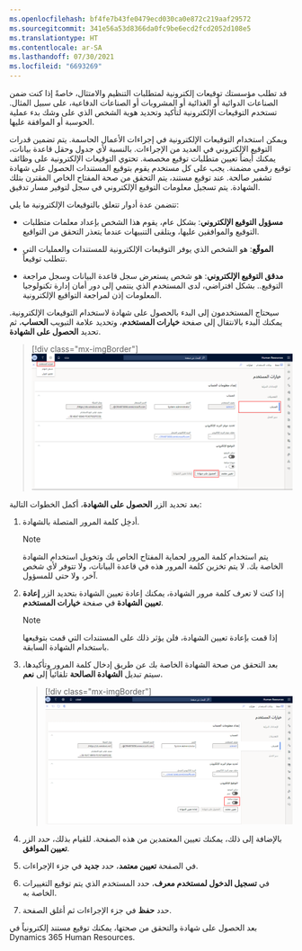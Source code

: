 ```yaml
---
ms.openlocfilehash: bf4fe7b43fe0479ecd030ca0e872c219aaf29572
ms.sourcegitcommit: 341e56a53d8366da0fc9be6ecd2fcd2052d108e5
ms.translationtype: HT
ms.contentlocale: ar-SA
ms.lasthandoff: 07/30/2021
ms.locfileid: "6693269"
---
```

قد تطلب مؤسستك توقيعات إلكترونية لمتطلبات التنظيم والامتثال، خاصةً إذا كنت ضمن الصناعات الدوائية أو الغذائية أو المشروبات أو الصناعات الدفاعية، على سبيل المثال.
تستخدم التوقيعات الإلكترونية لتأكيد وتحديد هوية الشخص الذي على وشك بدء عملية الحوسبة أو الموافقة عليها.

ويمكن استخدام التوقيعات الإلكترونية في إجراءات الأعمال الحاسمة.
يتم تضمين قدرات التوقيع الإلكتروني في العديد من الإجراءات.
بالنسبة لأي جدول وحقل قاعدة بيانات، يمكنك أيضاً تعيين متطلبات توقيع مخصصة. تحتوي التوقيعات الإلكترونية على وظائف توقيع رقمي مضمنة. يجب على كل مستخدم يقوم بتوقيع المستندات الحصول على شهادة تشفير صالحة. عند توقيع مستند، يتم التحقق من صحة المفتاح الخاص المقترن بتلك الشهادة. يتم تسجيل معلومات التوقيع الإلكتروني في سجل لتوفير مسار تدقيق.

تتضمن عدة أدوار تتعلق بالتوقيعات الإلكترونية ما يلي:

- **‏‫مسؤول التوقيع الإلكتروني‬**: بشكل عام، يقوم هذا الشخص بإعداد معلمات متطلبات التوقيع والموافقين عليها، ويتلقى التنبيهات عندما يتعذر التحقق من التواقيع.

- **الموقّع**: هو الشخص الذي يوفر التوقيعات الإلكترونية للمستندات والعمليات التي تتطلب توقيعاً.

- **مدقق التوقيع الإلكتروني**: هو شخص يستعرض سجل قاعدة البيانات وسجل مراجعة التوقيع.. بشكل افتراضي، لدى المستخدم الذي ينتمي إلى دور أمان إدارة تكنولوجيا المعلومات إذن لمراجعة التواقيع الإلكترونية.

سيحتاج المستخدمون إلى البدء بالحصول على شهادة لاستخدام التوقيعات الإلكترونية. يمكنك البدء بالانتقال إلى صفحة **خيارات المستخدم**، وتحديد علامة التبويب **الحساب**، ثم تحديد **الحصول على الشهادة**.

> [!div class="mx-imgBorder"]
> [![لقطة شاشة توضح كيفية طلب شهادة أو استخدام توقيع إلكتروني.](../media/certificate.png)](../media/certificate.png#lightbox)

بعد تحديد الزر **الحصول على الشهادة**، أكمل الخطوات التالية:

1.  أدخِل كلمة المرور المتصلة بالشهادة.

    > [!NOTE]
    > يتم استخدام كلمة المرور لحماية المفتاح الخاص بك وتخويل استخدام الشهادة الخاصة بك. لا يتم تخزين كلمة المرور هذه في قاعدة البيانات، ولا تتوفر لأي شخص آخر، ولا حتى للمسؤول.

1.  إذا كنت لا تعرف كلمة مرور الشهادة، يمكنك إعادة تعيين الشهادة بتحديد الزر **إعادة تعيين الشهادة** في صفحة **خيارات المستخدم**.

    > [!NOTE]
    > إذا قمت بإعادة تعيين الشهادة، فلن يؤثر ذلك على المستندات التي قمت بتوقيعها باستخدام الشهادة السابقة.

1.  بعد التحقق من صحة الشهادة الخاصة بك عن طريق إدخال كلمة المرور وتأكيدها، سيتم تبديل **الشهادة الصالحة** تلقائياً إلى **نعم**.

    > [!div class="mx-imgBorder"]
    > [![لقطة شاشة تعرض الشهادة التي يتم التحقق من صحتها.](../media/validated.png)](../media/validated.png#lightbox)

1.  بالإضافة إلى ذلك، يمكنك تعيين المعتمدين من هذه الصفحة. للقيام بذلك، حدد الزر **تعيين الموافق**.

1.  في الصفحة **تعيين معتمد**، حدد **جديد** في جزء الإجراءات.

1.  في **تسجيل الدخول لمستخدم معرف**، حدد المستخدم الذي يتم توقيع التغييرات الخاصة به.

1.  حدد **حفظ** في جزء الإجراءات ثم أغلق الصفحة.

بعد الحصول على شهادة والتحقق من صحتها، يمكنك توقيع مستند إلكترونياً في Dynamics 365 Human Resources.
